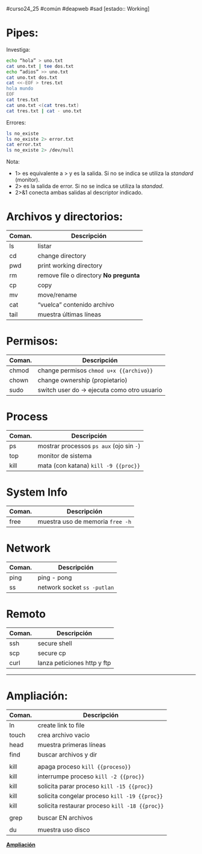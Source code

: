 #curso24_25 #común #deapweb #sad [estado:: Working]

# Pipes:
Investiga:
```bash
echo “hola” > uno.txt
cat uno.txt | tee dos.txt
echo “adios” >> uno.txt
cat uno.txt dos.txt
cat <<-EOF > tres.txt
hola mundo
EOF
cat tres.txt
cat uno.txt <(cat tres.txt)
cat tres.txt | cat - uno.txt
```

Errores:
```bash
ls no_existe
ls no_existe 2> error.txt
cat error.txt
ls no_existe 2> /dev/null
```
Nota:
+ 1> es equivalente a > y es la salida. Si no se indica se utiliza la _standard_ (monitor).
+ 2> es la salida de error. Si no se indica se utiliza la _standad_.
+ 2>&1 conecta ambas salidas al descriptor indicado.


# Archivos y directorios:
| Coman. | Descripción |
|--------|-------------|
| ls | listar |
| cd | change directory |
| pwd | print working directory |
| rm | remove file o directory **No pregunta** | 
| cp | copy |
| mv | move/rename |
| cat | “vuelca” contenido archivo |
| tail | muestra últimas líneas |

# Permisos:
| Coman. | Descripción |
|--------|-------------|
| chmod | change permisos `chmod u+x {{archivo}}` |
| chown | change ownership (propietario) |
| sudo | switch user do -> ejecuta como otro usuario |

# Process
| Coman. | Descripción |
|--------|-------------|
| ps | mostrar processos `ps aux` (ojo sin `-`) |
| top | monitor de sistema |
| kill | mata (con katana) `kill -9 {{proc}}` |



# System Info
| Coman. | Descripción |
|--------|-------------|
| free | muestra uso de memoria `free -h` |


# Network
| Coman. | Descripción |
|--------|-------------|
| ping | ping - pong |
| ss | network socket `ss -putlan` |


# Remoto
| Coman. | Descripción |
|--------|-------------|
| ssh | secure shell |
| scp | secure cp |
| curl | lanza peticiones http y ftp |

---
# Ampliación:
| Coman. | Descripción |
|--------|-------------|
| ln | create link to file |
| touch | crea archivo vacio |
| head | muestra primeras líneas |
| find | buscar archivos y dir |
| | |
| kill | apaga proceso `kill {{proceso}}` |
| kill | interrumpe proceso `kill -2 {{proc}}` |
| kill | solicita parar proceso `kill -15 {{proc}}` |
| kill | solicita congelar proceso `kill -19 {{proc}}` |
| kill | solicita restaurar proceso `kill -18 {{proc}}` |
| | |
| grep | buscar EN archivos |
| | |
| du | muestra uso disco |

[**Ampliación**](https://www.geeksforgeeks.org/linux-commands-cheat-sheet/)